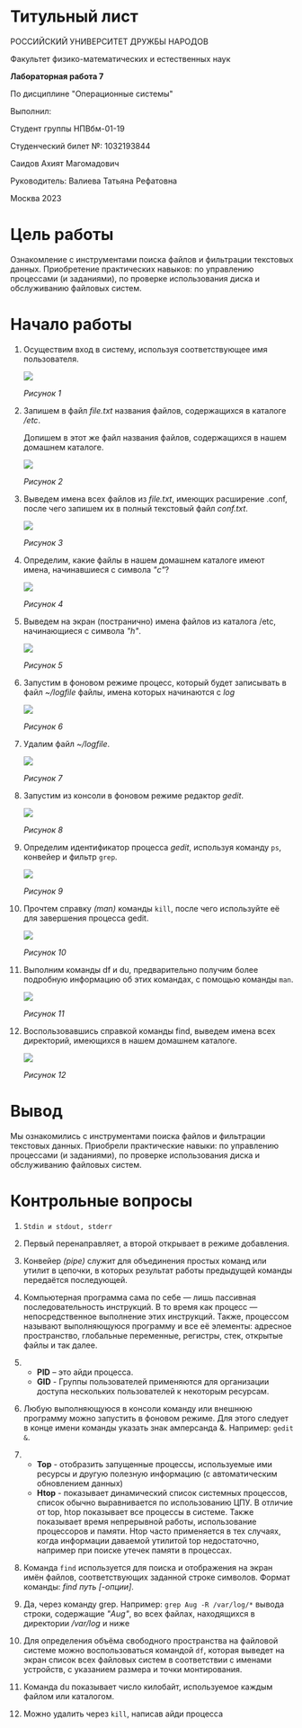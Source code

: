 # Титульный лист

РОССИЙСКИЙ УНИВЕРСИТЕТ ДРУЖБЫ НАРОДОВ

Факультет физико-математических и естественных наук









**Лабораторная работа 7**

По дисциплине "Операционные системы"













Выполнил:

Студент группы НПВбм-01-19

Студенческий билет №: 1032193844 

Саидов Ахият Магомадович

Руководитель: Валиева Татьяна Рефатовна























Москва 2023



# Цель работы

Ознакомление с инструментами поиска файлов и фильтрации текстовых данных. Приобретение практических навыков: по управлению процессами (и заданиями), по проверке использования диска и обслуживанию файловых систем.

# Начало работы

1. Осуществим вход в систему, используя соответствующее имя пользователя. 

   ![](https://github.com/Akhiyat/Laboratory-work/blob/main/Lab07/sceencast/%D0%A0%D0%B8%D1%811.JPG?raw=true)

   _Рисунок 1_

2. Запишем в файл _file.txt_ названия файлов, содержащихся в каталоге _/etc_.

   Допишем в этот же файл названия файлов, содержащихся в нашем домашнем каталоге.

   ![](https://github.com/Akhiyat/Laboratory-work/blob/main/Lab07/sceencast/%D0%A0%D0%B8%D1%812.JPG?raw=true)

   _Рисунок 2_

3. Выведем имена всех файлов из _file.txt_, имеющих расширение .conf, после чего запишем их в полный текстовый файл _conf.txt_.

   ![](https://github.com/Akhiyat/Laboratory-work/blob/main/Lab07/sceencast/%D0%A0%D0%B8%D1%813.JPG?raw=true)

   _Рисунок 3_

4. Определим, какие файлы в нашем домашнем каталоге имеют имена, начинавшиеся с символа _"c"_?

   ![](https://github.com/Akhiyat/Laboratory-work/blob/main/Lab07/sceencast/%D0%A0%D0%B8%D1%814..JPG?raw=true)

   _Рисунок 4_

5. Выведем на экран (постранично) имена файлов из каталога /etc, начинающиеся с символа  _"h"_.

   ![](https://github.com/Akhiyat/Laboratory-work/blob/main/Lab07/sceencast/%D0%A0%D0%B8%D1%815.JPG?raw=true)

   _Рисунок 5_

6. Запустим в фоновом режиме процесс, который будет записывать в файл _~/logfile_ файлы, имена которых начинаются с _log_

   ![](https://github.com/Akhiyat/Laboratory-work/blob/main/Lab07/sceencast/%D0%A0%D0%B8%D1%816.JPG?raw=true)

   _Рисунок 6_

7. Удалим файл _~/logfile_.

   ![](https://github.com/Akhiyat/Laboratory-work/blob/main/Lab07/sceencast/%D0%A0%D0%B8%D1%817.JPG?raw=true)

   _Рисунок 7_

8. Запустим из консоли в фоновом режиме редактор _gedit_.

   ![](https://github.com/Akhiyat/Laboratory-work/blob/main/Lab07/sceencast/%D0%A0%D0%B8%D1%818.JPG?raw=true)

   _Рисунок 8_

9. Определим идентификатор процесса _gedit_, используя команду `ps`, конвейер и фильтр `grep`.

   ![](https://github.com/Akhiyat/Laboratory-work/blob/main/Lab07/sceencast/%D0%A0%D0%B8%D1%819.JPG?raw=true)

   _Рисунок 9_

10. Прочтем справку _(man)_ команды `kill`, после чего используйте её для завершения процесса gedit.

    ![](https://github.com/Akhiyat/Laboratory-work/blob/main/Lab07/sceencast/%D0%A0%D0%B8%D1%8110.JPG?raw=true)

    _Рисунок 10_

11. Выполним команды df и du, предварительно получим более подробную информацию об этих командах, с помощью команды `man`.

    ![](https://github.com/Akhiyat/Laboratory-work/blob/main/Lab07/sceencast/%D0%A0%D0%B8%D1%8111.JPG?raw=true)

    _Рисунок 11_

12. Воспользовавшись справкой команды find, выведем имена всех директорий, имеющихся в нашем домашнем каталоге.

    ![](https://github.com/Akhiyat/Laboratory-work/blob/main/Lab07/sceencast/%D0%A0%D0%B8%D1%8112.JPG?raw=true)

    _Рисунок 12_

# Вывод

Мы ознакомились с инструментами поиска файлов и фильтрации текстовых данных. Приобрели практические навыки: по управлению процессами (и заданиями), по проверке использования диска и обслуживанию файловых систем.

# Контрольные вопросы

1. `Stdin и stdout, stderr`

2. Первый перенаправляет, а второй открывает в режиме добавления.
3. Конвейер _(pipe)_ служит для объединения простых команд или утилит в цепочки, в которых результат работы предыдущей команды передаётся последующей.
4. Компьютерная программа сама по себе — лишь пассивная последовательность инструкций. В то время как процесс — непосредственное выполнение этих инструкций. Также, процессом называют выполняющуюся программу и все её элементы: адресное пространство, глобальные переменные, регистры, стек, открытые файлы и так далее.
5. * **PID** – это айди процесса. 
   * **GID** - Группы пользователей применяются для организации доступа нескольких пользователей к некоторым ресурсам.
6. Любую выполняющуюся в консоли команду или внешнюю программу можно запустить в фоновом режиме. Для этого следует в конце имени команды указать знак амперсанда &. Например: `gedit &`.
7. * **Top** - отобразить запущенные процессы, используемые ими ресурсы и другую полезную информацию (с автоматическим обновлением данных)
   * **Htop** - показывает динамический список системных процессов, список обычно выравнивается по использованию ЦПУ. В отличие от top, htop показывает все процессы в системе. Также показывает время непрерывной работы, использование процессоров и памяти. Htop часто применяется в тех случаях, когда информации даваемой утилитой top недостаточно, например при поиске утечек памяти в процессах.
8. Команда `find` используется для поиска и отображения на экран имён файлов, соответствующих заданной строке символов. Формат команды: _find путь [-опции]_.
9. Да, через команду grep. Например: `grep Aug -R /var/log/*`  вывода строки, содержащие _"Aug"_, во всех файлах, находящихся в директории _/var/log_ и ниже
10. Для определения объёма свободного пространства на файловой системе можно  воспользоваться командой `df`, которая выведет на экран список всех файловых систем в соответствии с именами устройств, с указанием размера и точки монтирования.
11. Команда du показывает число килобайт, используемое каждым файлом или каталогом.
12. Можно удалить через `kill`, написав айди процесса
